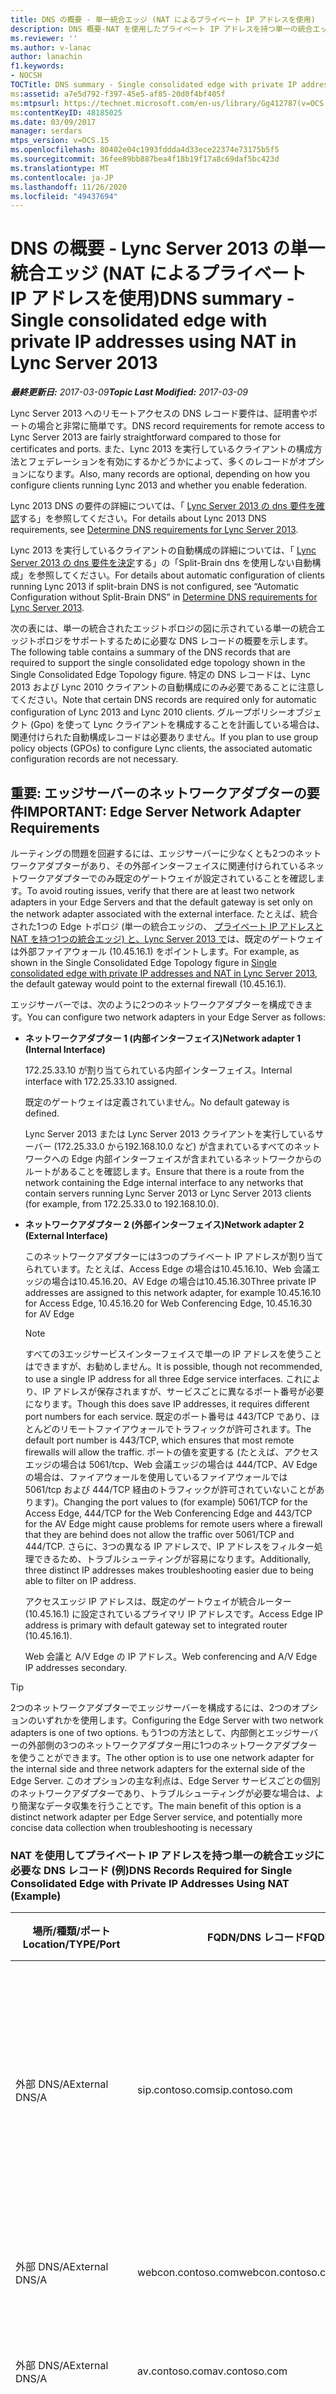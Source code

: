 ```yaml
---
title: DNS の概要 - 単一統合エッジ (NAT によるプライベート IP アドレスを使用)
description: DNS 概要-NAT を使用したプライベート IP アドレスを持つ単一の統合エッジ。
ms.reviewer: ''
ms.author: v-lanac
author: lanachin
f1.keywords:
- NOCSH
TOCTitle: DNS summary - Single consolidated edge with private IP addresses using NAT
ms:assetid: a7e5d792-f397-45e5-af85-20d0f4bf405f
ms:mtpsurl: https://technet.microsoft.com/en-us/library/Gg412787(v=OCS.15)
ms:contentKeyID: 48185025
ms.date: 03/09/2017
manager: serdars
mtps_version: v=OCS.15
ms.openlocfilehash: 80402e04c1993fddda4d33ece22374e73175b5f5
ms.sourcegitcommit: 36fee89bb887bea4f18b19f17a8c69daf5bc423d
ms.translationtype: MT
ms.contentlocale: ja-JP
ms.lasthandoff: 11/26/2020
ms.locfileid: "49437694"
---
```

# <a name="dns-summary---single-consolidated-edge-with-private-ip-addresses-using-nat-in-lync-server-2013"></a><span data-ttu-id="1c68a-103">DNS の概要 - Lync Server 2013 の単一統合エッジ (NAT によるプライベート IP アドレスを使用)</span><span class="sxs-lookup"><span data-stu-id="1c68a-103">DNS summary - Single consolidated edge with private IP addresses using NAT in Lync Server 2013</span></span>

<div data-xmlns="http://www.w3.org/1999/xhtml">

<div class="topic" data-xmlns="http://www.w3.org/1999/xhtml" data-msxsl="urn:schemas-microsoft-com:xslt" data-cs="https://msdn.microsoft.com/">

<div data-asp="https://msdn2.microsoft.com/asp">



</div>

<div id="mainSection">

<div id="mainBody"><span data-ttu-id="1c68a-104">

<span> </span></span><span class="sxs-lookup"><span data-stu-id="1c68a-104">

<span> </span></span></span>

<span data-ttu-id="1c68a-105">_**最終更新日:** 2017-03-09_</span><span class="sxs-lookup"><span data-stu-id="1c68a-105">_**Topic Last Modified:** 2017-03-09_</span></span>

<span data-ttu-id="1c68a-106">Lync Server 2013 へのリモートアクセスの DNS レコード要件は、証明書やポートの場合と非常に簡単です。</span><span class="sxs-lookup"><span data-stu-id="1c68a-106">DNS record requirements for remote access to Lync Server 2013 are fairly straightforward compared to those for certificates and ports.</span></span> <span data-ttu-id="1c68a-107">また、Lync 2013 を実行しているクライアントの構成方法とフェデレーションを有効にするかどうかによって、多くのレコードがオプションになります。</span><span class="sxs-lookup"><span data-stu-id="1c68a-107">Also, many records are optional, depending on how you configure clients running Lync 2013 and whether you enable federation.</span></span>

<span data-ttu-id="1c68a-108">Lync 2013 DNS の要件の詳細については、「 [Lync Server 2013 の dns 要件を確認](lync-server-2013-determine-dns-requirements.md)する」を参照してください。</span><span class="sxs-lookup"><span data-stu-id="1c68a-108">For details about Lync 2013 DNS requirements, see [Determine DNS requirements for Lync Server 2013](lync-server-2013-determine-dns-requirements.md).</span></span>

<span data-ttu-id="1c68a-109">Lync 2013 を実行しているクライアントの自動構成の詳細については、「 [Lync Server 2013 の dns 要件を決定](lync-server-2013-determine-dns-requirements.md)する」の「Split-Brain dns を使用しない自動構成」を参照してください。</span><span class="sxs-lookup"><span data-stu-id="1c68a-109">For details about automatic configuration of clients running Lync 2013 if split-brain DNS is not configured, see “Automatic Configuration without Split-Brain DNS” in [Determine DNS requirements for Lync Server 2013](lync-server-2013-determine-dns-requirements.md).</span></span>

<span data-ttu-id="1c68a-110">次の表には、単一の統合されたエッジトポロジの図に示されている単一の統合エッジトポロジをサポートするために必要な DNS レコードの概要を示します。</span><span class="sxs-lookup"><span data-stu-id="1c68a-110">The following table contains a summary of the DNS records that are required to support the single consolidated edge topology shown in the Single Consolidated Edge Topology figure.</span></span> <span data-ttu-id="1c68a-111">特定の DNS レコードは、Lync 2013 および Lync 2010 クライアントの自動構成にのみ必要であることに注意してください。</span><span class="sxs-lookup"><span data-stu-id="1c68a-111">Note that certain DNS records are required only for automatic configuration of Lync 2013 and Lync 2010 clients.</span></span> <span data-ttu-id="1c68a-112">グループポリシーオブジェクト (Gpo) を使って Lync クライアントを構成することを計画している場合は、関連付けられた自動構成レコードは必要ありません。</span><span class="sxs-lookup"><span data-stu-id="1c68a-112">If you plan to use group policy objects (GPOs) to configure Lync clients, the associated automatic configuration records are not necessary.</span></span>

<div>

## <a name="important-edge-server-network-adapter-requirements"></a><span data-ttu-id="1c68a-113">重要: エッジサーバーのネットワークアダプターの要件</span><span class="sxs-lookup"><span data-stu-id="1c68a-113">IMPORTANT: Edge Server Network Adapter Requirements</span></span>

<span data-ttu-id="1c68a-114">ルーティングの問題を回避するには、エッジサーバーに少なくとも2つのネットワークアダプターがあり、その外部インターフェイスに関連付けられているネットワークアダプターでのみ既定のゲートウェイが設定されていることを確認します。</span><span class="sxs-lookup"><span data-stu-id="1c68a-114">To avoid routing issues, verify that there are at least two network adapters in your Edge Servers and that the default gateway is set only on the network adapter associated with the external interface.</span></span> <span data-ttu-id="1c68a-115">たとえば、統合された1つの Edge トポロジ (単一の統合エッジの、 [プライベート IP アドレスと NAT を持つ1つの統合エッジ) と、Lync Server 2013 で](lync-server-2013-single-consolidated-edge-with-private-ip-addresses-and-nat.md)は、既定のゲートウェイは外部ファイアウォール (10.45.16.1) をポイントします。</span><span class="sxs-lookup"><span data-stu-id="1c68a-115">For example, as shown in the Single Consolidated Edge Topology figure in [Single consolidated edge with private IP addresses and NAT in Lync Server 2013](lync-server-2013-single-consolidated-edge-with-private-ip-addresses-and-nat.md), the default gateway would point to the external firewall (10.45.16.1).</span></span>

<span data-ttu-id="1c68a-116">エッジサーバーでは、次のように2つのネットワークアダプターを構成できます。</span><span class="sxs-lookup"><span data-stu-id="1c68a-116">You can configure two network adapters in your Edge Server as follows:</span></span>

  - <span data-ttu-id="1c68a-117">**ネットワークアダプター 1 (内部インターフェイス)**</span><span class="sxs-lookup"><span data-stu-id="1c68a-117">**Network adapter 1 (Internal Interface)**</span></span>
    
    <span data-ttu-id="1c68a-118">172.25.33.10 が割り当てられている内部インターフェイス。</span><span class="sxs-lookup"><span data-stu-id="1c68a-118">Internal interface with 172.25.33.10 assigned.</span></span>
    
    <span data-ttu-id="1c68a-119">既定のゲートウェイは定義されていません。</span><span class="sxs-lookup"><span data-stu-id="1c68a-119">No default gateway is defined.</span></span>
    
    <span data-ttu-id="1c68a-120">Lync Server 2013 または Lync Server 2013 クライアントを実行しているサーバー (172.25.33.0 から192.168.10.0 など) が含まれているすべてのネットワークへの Edge 内部インターフェイスが含まれているネットワークからのルートがあることを確認します。</span><span class="sxs-lookup"><span data-stu-id="1c68a-120">Ensure that there is a route from the network containing the Edge internal interface to any networks that contain servers running Lync Server 2013 or Lync Server 2013 clients (for example, from 172.25.33.0 to 192.168.10.0).</span></span>

  - <span data-ttu-id="1c68a-121">**ネットワークアダプター 2 (外部インターフェイス)**</span><span class="sxs-lookup"><span data-stu-id="1c68a-121">**Network adapter 2 (External Interface)**</span></span>
    
    <span data-ttu-id="1c68a-122">このネットワークアダプターには3つのプライベート IP アドレスが割り当てられています。たとえば、Access Edge の場合は10.45.16.10、Web 会議エッジの場合は10.45.16.20、AV Edge の場合は10.45.16.30</span><span class="sxs-lookup"><span data-stu-id="1c68a-122">Three private IP addresses are assigned to this network adapter, for example 10.45.16.10 for Access Edge, 10.45.16.20 for Web Conferencing Edge, 10.45.16.30 for AV Edge</span></span>
    
    <div>
    

    > [!NOTE]
    > <span data-ttu-id="1c68a-123">すべての3エッジサービスインターフェイスで単一の IP アドレスを使うことはできますが、お勧めしません。</span><span class="sxs-lookup"><span data-stu-id="1c68a-123">It is possible, though not recommended, to use a single IP address for all three Edge service interfaces.</span></span> <span data-ttu-id="1c68a-124">これにより、IP アドレスが保存されますが、サービスごとに異なるポート番号が必要になります。</span><span class="sxs-lookup"><span data-stu-id="1c68a-124">Though this does save IP addresses, it requires different port numbers for each service.</span></span> <span data-ttu-id="1c68a-125">既定のポート番号は 443/TCP であり、ほとんどのリモートファイアウォールでトラフィックが許可されます。</span><span class="sxs-lookup"><span data-stu-id="1c68a-125">The default port number is 443/TCP, which ensures that most remote firewalls will allow the traffic.</span></span> <span data-ttu-id="1c68a-126">ポートの値を変更する (たとえば、アクセスエッジの場合は 5061/tcp、Web 会議エッジの場合は 444/TCP、AV Edge の場合は、ファイアウォールを使用しているファイアウォールでは 5061/tcp および 444/TCP 経由のトラフィックが許可されていないことがあります)。</span><span class="sxs-lookup"><span data-stu-id="1c68a-126">Changing the port values to (for example) 5061/TCP for the Access Edge, 444/TCP for the Web Conferencing Edge and 443/TCP for the AV Edge might cause problems for remote users where a firewall that they are behind does not allow the traffic over 5061/TCP and 444/TCP.</span></span> <span data-ttu-id="1c68a-127">さらに、3つの異なる IP アドレスで、IP アドレスをフィルター処理できるため、トラブルシューティングが容易になります。</span><span class="sxs-lookup"><span data-stu-id="1c68a-127">Additionally, three distinct IP addresses makes troubleshooting easier due to being able to filter on IP address.</span></span>

    
    </div>
    
    <span data-ttu-id="1c68a-128">アクセスエッジ IP アドレスは、既定のゲートウェイが統合ルーター (10.45.16.1) に設定されているプライマリ IP アドレスです。</span><span class="sxs-lookup"><span data-stu-id="1c68a-128">Access Edge IP address is primary with default gateway set to integrated router (10.45.16.1).</span></span>
    
    <span data-ttu-id="1c68a-129">Web 会議と A/V Edge の IP アドレス。</span><span class="sxs-lookup"><span data-stu-id="1c68a-129">Web conferencing and A/V Edge IP addresses secondary.</span></span>

<div>


> [!TIP]
> <span data-ttu-id="1c68a-130">2つのネットワークアダプターでエッジサーバーを構成するには、2つのオプションのいずれかを使用します。</span><span class="sxs-lookup"><span data-stu-id="1c68a-130">Configuring the Edge Server with two network adapters is one of two options.</span></span> <span data-ttu-id="1c68a-131">もう1つの方法として、内部側とエッジサーバーの外部側の3つのネットワークアダプター用に1つのネットワークアダプターを使うことができます。</span><span class="sxs-lookup"><span data-stu-id="1c68a-131">The other option is to use one network adapter for the internal side and three network adapters for the external side of the Edge Server.</span></span> <span data-ttu-id="1c68a-132">このオプションの主な利点は、Edge Server サービスごとの個別のネットワークアダプターであり、トラブルシューティングが必要な場合は、より簡潔なデータ収集を行うことです。</span><span class="sxs-lookup"><span data-stu-id="1c68a-132">The main benefit of this option is a distinct network adapter per Edge Server service, and potentially more concise data collection when troubleshooting is necessary</span></span>



</div>

### <a name="dns-records-required-for-single-consolidated-edge-with-private-ip-addresses-using-nat-example"></a><span data-ttu-id="1c68a-133">NAT を使用してプライベート IP アドレスを持つ単一の統合エッジに必要な DNS レコード (例)</span><span class="sxs-lookup"><span data-stu-id="1c68a-133">DNS Records Required for Single Consolidated Edge with Private IP Addresses Using NAT (Example)</span></span>

<table>
<colgroup>
<col style="width: 25%" />
<col style="width: 25%" />
<col style="width: 25%" />
<col style="width: 25%" />
</colgroup>
<thead>
<tr class="header">
<th><span data-ttu-id="1c68a-134">場所/種類/ポート</span><span class="sxs-lookup"><span data-stu-id="1c68a-134">Location/TYPE/Port</span></span></th>
<th><span data-ttu-id="1c68a-135">FQDN/DNS レコード</span><span class="sxs-lookup"><span data-stu-id="1c68a-135">FQDN/DNS Record</span></span></th>
<th><span data-ttu-id="1c68a-136">IP アドレス/FQDN</span><span class="sxs-lookup"><span data-stu-id="1c68a-136">IP Address/FQDN</span></span></th>
<th><span data-ttu-id="1c68a-137">マップ先/コメント</span><span class="sxs-lookup"><span data-stu-id="1c68a-137">Maps to/Comments</span></span></th>
</tr>
</thead>
<tbody>
<tr class="odd">
<td><p><span data-ttu-id="1c68a-138">外部 DNS/A</span><span class="sxs-lookup"><span data-stu-id="1c68a-138">External DNS/A</span></span></p></td>
<td><p><span data-ttu-id="1c68a-139">sip.contoso.com</span><span class="sxs-lookup"><span data-stu-id="1c68a-139">sip.contoso.com</span></span></p></td>
<td><p><span data-ttu-id="1c68a-140">131.107.155.10</span><span class="sxs-lookup"><span data-stu-id="1c68a-140">131.107.155.10</span></span></p></td>
<td><p><span data-ttu-id="1c68a-141">Access Edge の外部インターフェイス (Contoso) は、Lync が有効になっているユーザーがいるすべての SIP ドメインについて、必要に応じて繰り返す</span><span class="sxs-lookup"><span data-stu-id="1c68a-141">Access Edge external interface (Contoso)Repeat as necessary for all SIP domains with Lync enabled users</span></span></p></td>
</tr>
<tr class="even">
<td><p><span data-ttu-id="1c68a-142">外部 DNS/A</span><span class="sxs-lookup"><span data-stu-id="1c68a-142">External DNS/A</span></span></p></td>
<td><p><span data-ttu-id="1c68a-143">webcon.contoso.com</span><span class="sxs-lookup"><span data-stu-id="1c68a-143">webcon.contoso.com</span></span></p></td>
<td><p><span data-ttu-id="1c68a-144">131.107.155.20</span><span class="sxs-lookup"><span data-stu-id="1c68a-144">131.107.155.20</span></span></p></td>
<td><p><span data-ttu-id="1c68a-145">Web 会議エッジの外部インターフェイス</span><span class="sxs-lookup"><span data-stu-id="1c68a-145">Web Conferencing Edge external interface</span></span></p></td>
</tr>
<tr class="odd">
<td><p><span data-ttu-id="1c68a-146">外部 DNS/A</span><span class="sxs-lookup"><span data-stu-id="1c68a-146">External DNS/A</span></span></p></td>
<td><p><span data-ttu-id="1c68a-147">av.contoso.com</span><span class="sxs-lookup"><span data-stu-id="1c68a-147">av.contoso.com</span></span></p></td>
<td><p><span data-ttu-id="1c68a-148">131.107.155.30</span><span class="sxs-lookup"><span data-stu-id="1c68a-148">131.107.155.30</span></span></p></td>
<td><p><span data-ttu-id="1c68a-149">A/V Edge の外部インターフェイス</span><span class="sxs-lookup"><span data-stu-id="1c68a-149">A/V Edge external interface</span></span></p></td>
</tr>
<tr class="even">
<td><p><span data-ttu-id="1c68a-150">外部 DNS/SRV/443</span><span class="sxs-lookup"><span data-stu-id="1c68a-150">External DNS/SRV/443</span></span></p></td>
<td><p><span data-ttu-id="1c68a-151">_sip._tls.contoso.com</span><span class="sxs-lookup"><span data-stu-id="1c68a-151">_sip._tls.contoso.com</span></span></p></td>
<td><p><span data-ttu-id="1c68a-152">sip.contoso.com</span><span class="sxs-lookup"><span data-stu-id="1c68a-152">sip.contoso.com</span></span></p></td>
<td><p><span data-ttu-id="1c68a-153">Access Edge の外部インターフェイス。</span><span class="sxs-lookup"><span data-stu-id="1c68a-153">Access Edge external interface.</span></span> <span data-ttu-id="1c68a-154">Lync 2013 および Lync 2010 クライアントを外部で動作させるために、自動構成が必要です。</span><span class="sxs-lookup"><span data-stu-id="1c68a-154">Required for automatic configuration of Lync 2013 and Lync 2010 clients to work externally.</span></span> <span data-ttu-id="1c68a-155">Lync が有効になっているユーザーがいるすべての SIP ドメインで、必要に応じてこの手順を繰り返します。</span><span class="sxs-lookup"><span data-stu-id="1c68a-155">Repeat as necessary for all SIP domains with Lync enabled users.</span></span></p></td>
</tr>
<tr class="odd">
<td><p><span data-ttu-id="1c68a-156">外部 DNS/SRV/5061</span><span class="sxs-lookup"><span data-stu-id="1c68a-156">External DNS/SRV/5061</span></span></p></td>
<td><p><span data-ttu-id="1c68a-157">_sipfederationtls._tcp.contoso.com</span><span class="sxs-lookup"><span data-stu-id="1c68a-157">_sipfederationtls._tcp.contoso.com</span></span></p></td>
<td><p><span data-ttu-id="1c68a-158">sip.contoso.com</span><span class="sxs-lookup"><span data-stu-id="1c68a-158">sip.contoso.com</span></span></p></td>
<td><p><span data-ttu-id="1c68a-159">SIP アクセスエッジの外部インターフェイスは、"許可された SIP ドメイン" と呼ばれるフェデレーションパートナー (以前のリリースで拡張フェデレーションと呼ばれる) を自動的に検出するために必要です。Lync を有効にしたユーザーがいるすべての SIP ドメインで、必要に応じて繰り返す</span><span class="sxs-lookup"><span data-stu-id="1c68a-159">SIP Access Edge external interface Required for automatic DNS discovery of federated partners known as “Allowed SIP Domain” (called enhanced federation in previous releases).Repeat as necessary for all SIP domains with Lync enabled users</span></span></p></td>
</tr>
<tr class="even">
<td><p><span data-ttu-id="1c68a-160">内部 DNS/A</span><span class="sxs-lookup"><span data-stu-id="1c68a-160">Internal DNS/A</span></span></p></td>
<td><p><span data-ttu-id="1c68a-161">lsedge.contoso.net</span><span class="sxs-lookup"><span data-stu-id="1c68a-161">lsedge.contoso.net</span></span></p></td>
<td><p><span data-ttu-id="1c68a-162">172.25.33.10</span><span class="sxs-lookup"><span data-stu-id="1c68a-162">172.25.33.10</span></span></p></td>
<td><p><span data-ttu-id="1c68a-163">統合エッジ内部インターフェイス</span><span class="sxs-lookup"><span data-stu-id="1c68a-163">Consolidated Edge internal interface</span></span></p></td>
</tr>
</tbody>
</table>


<div>


> [!IMPORTANT]
> <span data-ttu-id="1c68a-164">前の表に記載されているレコードは、 <EM>.net</EM> extension または <EM>.com</EM> の拡張子を使って表示され、分割ブレイン DNS を使用していない場合は、どのゾーンを含める必要があるかを強調します。</span><span class="sxs-lookup"><span data-stu-id="1c68a-164">The records listed in the previous table are shown with either a <EM>.net</EM> extension or a <EM>.com</EM> extension to highlight which zone they need to reside in if you are not using split-brain DNS.</span></span> <span data-ttu-id="1c68a-165">分割ブレイン DNS を使用している場合、すべてのレコードは同じ <EM>.com</EM> ゾーン内にあります。これは、内部または外部の DNS ゾーンのバージョンであるかどうかによって異なります。</span><span class="sxs-lookup"><span data-stu-id="1c68a-165">If you are using split-brain DNS, all records would be in the same <EM>.com</EM> zone, with the only distinction being whether they are in the internal or external DNS zone version.</span></span> <span data-ttu-id="1c68a-166">詳細については、「 <A href="lync-server-2013-determine-dns-requirements.md">Lync Server 2013 の DNS 要件を特定</A>する」の「スプリットブレイン dns」を参照してください。</span><span class="sxs-lookup"><span data-stu-id="1c68a-166">For details, see “Split-Brain DNS” in <A href="lync-server-2013-determine-dns-requirements.md">Determine DNS requirements for Lync Server 2013</A>.</span></span>



</div>

</div>

<div>

## <a name="records-required-for-federation"></a><span data-ttu-id="1c68a-167">フェデレーションに必要なレコード</span><span class="sxs-lookup"><span data-stu-id="1c68a-167">Records Required for Federation</span></span>


<table>
<colgroup>
<col style="width: 25%" />
<col style="width: 25%" />
<col style="width: 25%" />
<col style="width: 25%" />
</colgroup>
<thead>
<tr class="header">
<th><span data-ttu-id="1c68a-168">場所/種類/ポート</span><span class="sxs-lookup"><span data-stu-id="1c68a-168">Location/TYPE/Port</span></span></th>
<th><span data-ttu-id="1c68a-169">FQDN</span><span class="sxs-lookup"><span data-stu-id="1c68a-169">FQDN</span></span></th>
<th><span data-ttu-id="1c68a-170">IP アドレス/FQDN ホストレコード</span><span class="sxs-lookup"><span data-stu-id="1c68a-170">IP address/FQDN host record</span></span></th>
<th><span data-ttu-id="1c68a-171">マップ先/コメント</span><span class="sxs-lookup"><span data-stu-id="1c68a-171">Maps to/Comments</span></span></th>
</tr>
</thead>
<tbody>
<tr class="odd">
<td><p><span data-ttu-id="1c68a-172">外部 DNS/SRV/5061</span><span class="sxs-lookup"><span data-stu-id="1c68a-172">External DNS/SRV/5061</span></span></p></td>
<td><p><span data-ttu-id="1c68a-173">_sipfederationtls._tcp.contoso.com</span><span class="sxs-lookup"><span data-stu-id="1c68a-173">_sipfederationtls._tcp.contoso.com</span></span></p></td>
<td><p><span data-ttu-id="1c68a-174">sip.contoso.com</span><span class="sxs-lookup"><span data-stu-id="1c68a-174">sip.contoso.com</span></span></p></td>
<td><p><span data-ttu-id="1c68a-175">SIP アクセスエッジ外部インタフェースは、他の潜在的なフェデレーションパートナーとのフェデレーションを自動的に検出するために必要です。また、"許可された SIP ドメイン" と呼ばれます (以前のリリースでは拡張フェデレーションと呼ばれます)。Lync を有効にしたユーザーがいるすべての SIP ドメインで、必要に応じて繰り返す</span><span class="sxs-lookup"><span data-stu-id="1c68a-175">SIP Access Edge external interface Required for automatic DNS discovery of your federation to other potential federation partners, and is known as “Allowed SIP Domains” (called enhanced federation in previous releases).Repeat as necessary for all SIP domains with Lync enabled users</span></span></p>



> [!IMPORTANT]
> <span data-ttu-id="1c68a-176">この SRV レコードは、モビリティとプッシュ通知のクリアリングハウスに必要です</span><span class="sxs-lookup"><span data-stu-id="1c68a-176">This SRV record is required for mobility and the push notification clearing house</span></span>

</td>
</tr>
</tbody>
</table>


</div>

<div>

## <a name="dns-summary-for-extensible-messaging-and-presence-protocol"></a><span data-ttu-id="1c68a-177">拡張メッセージングとプレゼンスプロトコルの DNS 概要</span><span class="sxs-lookup"><span data-stu-id="1c68a-177">DNS Summary for Extensible Messaging and Presence Protocol</span></span>


<table>
<colgroup>
<col style="width: 25%" />
<col style="width: 25%" />
<col style="width: 25%" />
<col style="width: 25%" />
</colgroup>
<thead>
<tr class="header">
<th><span data-ttu-id="1c68a-178">場所/種類/ポート</span><span class="sxs-lookup"><span data-stu-id="1c68a-178">Location/TYPE/Port</span></span></th>
<th><span data-ttu-id="1c68a-179">FQDN</span><span class="sxs-lookup"><span data-stu-id="1c68a-179">FQDN</span></span></th>
<th><span data-ttu-id="1c68a-180">IP アドレス/FQDN ホストレコード</span><span class="sxs-lookup"><span data-stu-id="1c68a-180">IP address/FQDN host record</span></span></th>
<th><span data-ttu-id="1c68a-181">マップ先/コメント</span><span class="sxs-lookup"><span data-stu-id="1c68a-181">Maps to/Comments</span></span></th>
</tr>
</thead>
<tbody>
<tr class="odd">
<td><p><span data-ttu-id="1c68a-182">外部 DNS/SRV/5269</span><span class="sxs-lookup"><span data-stu-id="1c68a-182">External DNS/SRV/5269</span></span></p></td>
<td><p><span data-ttu-id="1c68a-183">_xmpp-server._tcp.contoso.com</span><span class="sxs-lookup"><span data-stu-id="1c68a-183">_xmpp-server._tcp.contoso.com</span></span></p></td>
<td><p><span data-ttu-id="1c68a-184">xmpp.contoso.com</span><span class="sxs-lookup"><span data-stu-id="1c68a-184">xmpp.contoso.com</span></span></p></td>
<td><p><span data-ttu-id="1c68a-185">アクセスエッジサービスまたはエッジプールの XMPP プロキシ外部インターフェイス。グローバルポリシー、ユーザーが配置されているサイトポリシー、または Lync 対応ユーザーに適用されているユーザーポリシーを通じて、外部アクセスポリシーの構成を通じて、すべての内部 SIP ドメインで、必要に応じてこの手順を繰り返します。</span><span class="sxs-lookup"><span data-stu-id="1c68a-185">XMPP proxy external interface on the Access Edge service or Edge pool.Repeat as necessary for all internal SIP domains with Lync enabled users where contact with XMPP contacts is allowed through the configuration of the External Access Policy through a global policy, site policy where the user is located, or user policy applied to the Lync-enabled user.</span></span> <span data-ttu-id="1c68a-186">許可されている XMPP ドメインは、XMPP フェデレーションパートナーポリシーでも構成する必要があります。</span><span class="sxs-lookup"><span data-stu-id="1c68a-186">An allowed XMPP domain must also be configured in the XMPP Federated Partners policy.</span></span> <span data-ttu-id="1c68a-187">詳細については、 <strong>「</strong> 関連項目」を参照してください。</span><span class="sxs-lookup"><span data-stu-id="1c68a-187">See topics in <strong>See Also</strong> for additional details</span></span></p></td>
</tr>
<tr class="even">
<td><p><span data-ttu-id="1c68a-188">外部 DNS/A</span><span class="sxs-lookup"><span data-stu-id="1c68a-188">External DNS/A</span></span></p></td>
<td><p><span data-ttu-id="1c68a-189">xmpp.contoso.com (など)</span><span class="sxs-lookup"><span data-stu-id="1c68a-189">xmpp.contoso.com (for example)</span></span></p></td>
<td><p><span data-ttu-id="1c68a-190">エッジサーバーまたは XMPP プロキシをホストしているエッジプールのアクセスエッジサービスの IP アドレス</span><span class="sxs-lookup"><span data-stu-id="1c68a-190">IP address of Access Edge service on your Edge Server or Edge pool hosting XMPP proxy</span></span></p></td>
<td><p><span data-ttu-id="1c68a-191">XMPP プロキシサービスをホストしているアクセスエッジサービスまたはエッジプールへのポイント。</span><span class="sxs-lookup"><span data-stu-id="1c68a-191">Points to the Access Edge service or Edge pool that hosts the XMPP proxy service.</span></span> <span data-ttu-id="1c68a-192">通常、作成した SRV レコードは、このホスト (A または AAAA) レコードをポイントします。</span><span class="sxs-lookup"><span data-stu-id="1c68a-192">Typically, the SRV record that you create will point to this host (A or AAAA) record</span></span></p></td>
</tr>
</tbody>
</table><span data-ttu-id="1c68a-193">


</div>

</div>

<span> </span>

</div>

</div>

</span><span class="sxs-lookup"><span data-stu-id="1c68a-193">


</div>

</div>

<span> </span>

</div>

</div>

</span></span></div>

